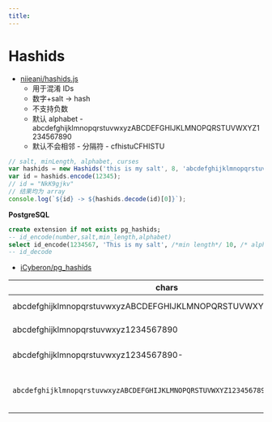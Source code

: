 ```yaml
---
title:
---
```


# Hashids

- [niieani/hashids.js](https://github.com/niieani/hashids.js)
  - 用于混淆 IDs
  - 数字+salt -> hash
  - 不支持负数
  - 默认 alphabet - abcdefghijklmnopqrstuvwxyzABCDEFGHIJKLMNOPQRSTUVWXYZ1234567890
  - 默认不会相邻 - 分隔符 - cfhistuCFHISTU

```js
// salt, minLength, alphabet, curses
var hashids = new Hashids('this is my salt', 8, 'abcdefghijklmnopqrstuvwxyzABCDEFGHIJKLMNOPQRSTUVWXYZ1234567890');
var id = hashids.encode(12345);
// id = "NkK9gjkv"
// 结果均为 array
console.log(`${id} -> ${hashids.decode(id)[0]}`);
```

**PostgreSQL**

```sql
create extension if not exists pg_hashids;
-- id_encode(number,salt,min_length,alphabet)
select id_encode(1234567, 'This is my salt', /*min length*/ 10, /* alphabet */ 'abcdefghijABCDxFGHIJ1234567890');
-- id_decode
```

- [iCyberon/pg_hashids](https://github.com/iCyberon/pg_hashids)

| chars                                                                | len | range           | note               |
| -------------------------------------------------------------------- | --- | --------------- | ------------------ |
| abcdefghijklmnopqrstuvwxyzABCDEFGHIJKLMNOPQRSTUVWXYZ1234567890       | 62  | a-zA-Z0-9       |
| abcdefghijklmnopqrstuvwxyz1234567890                                 | 36  | a-z0-9          |
| abcdefghijklmnopqrstuvwxyz1234567890-                                | 37  | -a-z0-9         | 域名有效           |
| `abcdefghijklmnopqrstuvwxyzABCDEFGHIJKLMNOPQRSTUVWXYZ1234567890-._~` | 64  | `-._~a-zA-Z0-9` | URL Safe, RFC 3986 |
